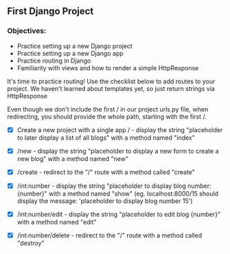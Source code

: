 ## First Django Project

### Objectives:

- Practice setting up a new Django project
- Practice setting up a new Django app
- Practice routing in Django
- Familiarity with views and how to render a simple HttpResponse

It's time to practice routing! Use the checklist below to add routes to your project. We haven't learned about templates yet, so just return strings via HttpResponse

Even though we don't include the first / in our project urls.py file, when redirecting, you should provide the whole path, starting with the first /.

- [x] Create a new project with a single app / - display the string "placeholder to later display a list of all blogs" with a method named "index"

- [x] /new - display the string "placeholder to display a new form to create a new blog" with a method named "new"

- [x] /create - redirect to the "/" route with a method called "create"

- [x] /int:number - display the string "placeholder to display blog number: {number}" with a method named "show" (eg. localhost:8000/15 should display the message: 'placeholder to display blog number 15')

- [x] /int:number/edit - display the string "placeholder to edit blog {number}" with a method named "edit"

- [x] /int:number/delete - redirect to the "/" route with a method called "destroy"
